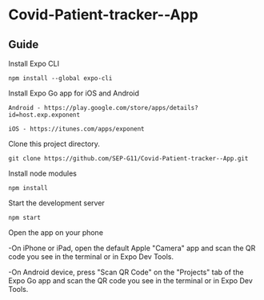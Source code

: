 # Covid-Patient-tracker--App

## Guide

Install Expo CLI

```
npm install --global expo-cli
```

Install Expo Go app for iOS and Android

```
Android - https://play.google.com/store/apps/details?id=host.exp.exponent
```
```
iOS - https://itunes.com/apps/exponent
```

Clone this project directory.

```
git clone https://github.com/SEP-G11/Covid-Patient-tracker--App.git
```

Install node modules

```
npm install
```

Start the development server

```
npm start
```

Open the app on your phone

-On iPhone or iPad, open the default Apple "Camera" app and scan the QR code you see in the terminal or in Expo Dev Tools.

-On Android device, press "Scan QR Code" on the "Projects" tab of the Expo Go app and scan the QR code you see in the terminal or in Expo Dev Tools.




